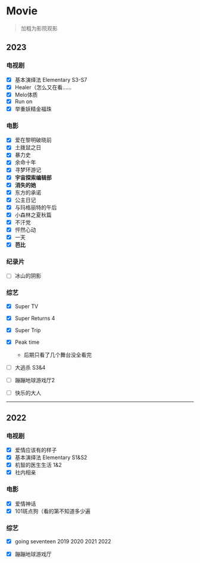 # Movie 

> 加粗为影院观影

## 2023
### 电视剧<!-- {docsify-ignore} -->
- [x] 基本演绎法 Elementary S3-S7
- [x] Healer（怎么又在看……
- [x] Melo体质
- [x] Run on
- [x] 举重妖精金福珠

### 电影<!-- {docsify-ignore} -->
- [x] 爱在黎明破晓前
- [x] 土拨鼠之日
- [x] 暴力史
- [x] 余命十年
- [x] 寻梦环游记
- [x] **宇宙探索编辑部**
- [x] **消失的她**
- [x] 东方的承诺
- [x] 公主日记
- [x] 与玛格丽特的午后
- [x] 小森林之夏秋篇
- [x] 不汗党
- [x] 怦然心动
- [x] 一天
- [x] **芭比**

### 纪录片<!-- {docsify-ignore} -->
- [ ] 冰山的阴影

### 综艺<!-- {docsify-ignore} -->
- [x] Super TV
- [x] Super Returns 4
- [x] Super Trip
- [x] Peak time
    - 后期只看了几个舞台没全看完
- [ ] 大逃杀 S3&4
- [ ] 蹦蹦地球游戏厅2
- [ ] 快乐的大人


---

## 2022
### 电视剧<!-- {docsify-ignore} -->
- [x] 爱情应该有的样子
- [x] 基本演绎法 Elementary S1&S2
- [x] 机智的医生生活 1&2
- [x] 社内相亲

### 电影<!-- {docsify-ignore} -->
- [x] 爱情神话
- [x] 101斑点狗（看的第不知道多少遍

### 综艺<!-- {docsify-ignore} -->
- [x] going seventeen 2019 2020 2021 2022
- [x] 蹦蹦地球游戏厅

